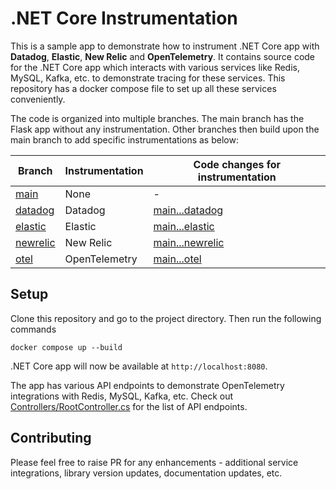 # .NET Core Instrumentation

This is a sample app to demonstrate how to instrument .NET Core app with **Datadog**, **Elastic**, **New Relic** and **OpenTelemetry**. It contains source code for the .NET Core app which interacts with various services like Redis, MySQL, Kafka, etc. to demonstrate tracing for these services. This repository has a docker compose file to set up all these services conveniently.

The code is organized into multiple branches. The main branch has the Flask app without any instrumentation. Other branches then build upon the main branch to add specific instrumentations as below:

| Branch                                                                      | Instrumentation | Code changes for instrumentation                                                             |
| --------------------------------------------------------------------------- | --------------- | -------------------------------------------------------------------------------------------- |
| [main](https://github.com/cubeapm/sample_app_dotnet_core/tree/main)         | None            | -                                                                                            |
| [datadog](https://github.com/cubeapm/sample_app_dotnet_core/tree/datadog)   | Datadog         | [main...datadog](https://github.com/cubeapm/sample_app_dotnet_core/compare/main...datadog)   |
| [elastic](https://github.com/cubeapm/sample_app_dotnet_core/tree/elastic)   | Elastic         | [main...elastic](https://github.com/cubeapm/sample_app_dotnet_core/compare/main...elastic)   |
| [newrelic](https://github.com/cubeapm/sample_app_dotnet_core/tree/newrelic) | New Relic       | [main...newrelic](https://github.com/cubeapm/sample_app_dotnet_core/compare/main...newrelic) |
| [otel](https://github.com/cubeapm/sample_app_dotnet_core/tree/otel)         | OpenTelemetry   | [main...otel](https://github.com/cubeapm/sample_app_dotnet_core/compare/main...otel)         |

## Setup

Clone this repository and go to the project directory. Then run the following commands

```
docker compose up --build
```

.NET Core app will now be available at `http://localhost:8080`.

The app has various API endpoints to demonstrate OpenTelemetry integrations with Redis, MySQL, Kafka, etc. Check out [Controllers/RootController.cs](Controllers/RootController.cs) for the list of API endpoints.

## Contributing

Please feel free to raise PR for any enhancements - additional service integrations, library version updates, documentation updates, etc.
